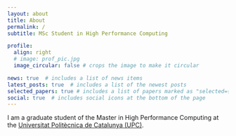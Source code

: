 ```yaml
---
layout: about
title: About
permalink: /
subtitle: MSc Student in High Performance Computing

profile:
  align: right
  # image: prof_pic.jpg
  image_circular: false # crops the image to make it circular

news: true  # includes a list of news items
latest_posts: true  # includes a list of the newest posts
selected_papers: true # includes a list of papers marked as "selected={true}"
social: true  # includes social icons at the bottom of the page
---
```


I am a graduate student of the Master in High Performance Computing at the 
[Universitat Politècnica de Catalunya (UPC)](https://www.upc.edu/en/).
